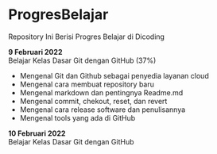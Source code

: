 # ProgresBelajar
Repository Ini Berisi Progres Belajar di Dicoding

**9 Februari 2022**  
Belajar Kelas Dasar Git dengan GitHub (37%)
* Mengenal Git dan Github sebagai penyedia layanan cloud
* Mengenal cara membuat repository baru
* Mengenal markdown dan pentingnya Readme.md
* Mengenal commit, chekout,  reset, dan revert
* Mengenal cara release software dan penulisannya
* Mengenal tools yang ada di GitHub  

**10 Februari 2022**  
Belajar Kelas Dasar Git dengan GitHub
